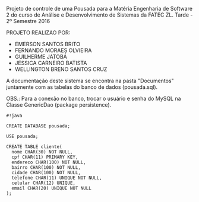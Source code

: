 Projeto de controle de uma Pousada para a Matéria Engenharia de Software 2 
do curso de Análise e Desenvolvimento de Sistemas da FATEC ZL. 
Tarde - 2º Semestre 2016

PROJETO REALIZAO POR:

- EMERSON SANTOS BRITO
- FERNANDO MORAES OLVIEIRA
- GUILHERME JATOBÁ
- JESSICA CARNEIRO BATISTA
- WELLINGTON BRENO SANTOS CRUZ

A documentação deste sistema se encontra na pasta "Documentos" juntamente 
com as tabelas do banco de dados (pousada.sql).

OBS.: Para a conexão no banco, trocar o usuário e senha do MySQL 
na Classe GenericDao (package persistence).



```
#!java

CREATE DATABASE pousada;

USE pousada;

CREATE TABLE cliente(
  nome CHAR(30) NOT NULL,
  cpf CHAR(11) PRIMARY KEY,
  endereco CHAR(100) NOT NULL,
  bairro CHAR(100) NOT NULL,
  cidade CHAR(100) NOT NULL,
  telefone CHAR(11) UNIQUE NOT NULL,
  celular CHAR(12) UNIQUE,
  email CHAR(20) UNIQUE NOT NULL
);
```